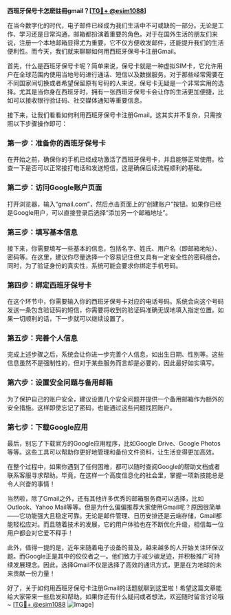 **西班牙保号卡怎麽註冊gmail？[[TG💪+ @esim1088](https://t.me/s/esim1088)]**

在当今数字化的时代，电子邮件已经成为我们生活中不可或缺的一部分。无论是工作、学习还是日常沟通，邮箱都扮演着重要的角色。对于在国外生活的朋友们来说，注册一个本地邮箱显得尤为重要，它不仅方便收发邮件，还能提升我们的生活便利性。而今天，我们就来聊聊如何用西班牙保号卡注册Gmail。

首先，什么是西班牙保号卡呢？简单来说，保号卡就是一种虚拟SIM卡，它允许用户在全球范围内使用当地号码进行通话、短信以及数据服务。对于那些经常需要在不同国家间切换或者希望保留原有号码的人来说，保号卡无疑是一个非常实用的选择。尤其是当你身在西班牙时，拥有一张西班牙保号卡会让你的生活更加便捷，比如可以接收银行验证码、社交媒体通知等重要信息。

接下来，让我们看看如何利用西班牙保号卡注册Gmail。这其实并不复杂，只需按照以下步骤操作即可：

### 第一步：准备你的西班牙保号卡

在开始之前，确保你的手机已经成功激活了西班牙保号卡，并且能够正常使用。检查一下是否可以正常接打电话和发送短信，这是确保后续流程顺利的基础。

### 第二步：访问Google账户页面

打开浏览器，输入“gmail.com”，然后点击页面上的“创建账户”按钮。如果你已经是Google用户，可以直接登录后选择“添加另一个邮箱地址”。

### 第三步：填写基本信息

接下来，你需要填写一些基本的信息，包括名字、姓氏、用户名（即邮箱地址）、密码等。在这里，建议你尽量选择一个容易记住但又具有一定安全性的密码组合。同时，为了验证身份的真实性，系统可能会要求你绑定手机号码。

### 第四步：绑定西班牙保号卡

在这个环节中，你需要输入你的西班牙保号卡对应的电话号码。系统会向这个号码发送一条包含验证码的短信，你需要将收到的验证码准确无误地填入指定位置。如果一切顺利的话，下一步就可以继续设置了。

### 第五步：完善个人信息

完成上述步骤之后，系统会让你进一步完善个人信息，如出生日期、性别等。这些信息虽然不是强制性的，但对于某些服务而言却是必要的，因此最好如实填写。

### 第六步：设置安全问题与备用邮箱

为了保护自己的账户安全，建议设置几个安全问题并提供一个备用邮箱作为额外的安全措施。这样即使忘记了密码，也能通过这些问题找回账户。

### 第七步：下载Google应用

最后，别忘了下载官方的Google应用程序，比如Google Drive、Google Photos等等。这些工具可以帮助你更好地管理和备份文件资料，让生活变得更加高效。

在整个过程中，如果你遇到了任何困难，都可以随时查阅Google的帮助文档或者联系客服寻求帮助。毕竟，在这样一个高度信息化的社会里，掌握一项新技能总是令人兴奋的事情！

当然啦，除了Gmail之外，还有其他许多优秀的邮箱服务商可以选择，比如Outlook、Yahoo Mail等等。但是为什么偏偏推荐大家使用Gmail呢？原因很简单——它功能强大且稳定可靠。无论是邮件管理、日历安排还是云端存储，Gmail都能轻松应对。而且随着技术的发展，它的用户体验也在不断优化升级，相信每一位用户都会对它爱不释手！

此外，值得一提的是，近年来随着电子设备的普及，越来越多的人开始关注环保议题。而Google正是其中的佼佼者之一。他们致力于减少碳足迹，并积极推广可持续发展理念。因此，选择Gmail不仅是选择了高效的通讯方式，更是在为地球的未来贡献一份力量！

好了，关于如何用西班牙保号卡注册Gmail的话题就聊到这里啦！希望这篇文章能给大家带来一些启发和帮助。如果你还有什么疑问或者想法，欢迎随时留言讨论哦~ [[TG💪+ @esim1088](https://t.me/s/esim1088) ![Image](https://i.postimg.cc/4NQfJmqS/Snipaste-2025-05-13-00-14-12.png)]